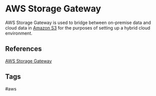 # AWS Storage Gateway

AWS Storage Gateway is used to bridge between on-premise data and cloud data in [Amazon S3](https://github.com/EliotKhachi//publicZk/tree/main/202309110516) for the purposes of setting up a hybrid cloud environment.  

## References
[AWS Storage Gateway](https://aws.amazon.com/storagegateway/)

## Tags
#aws
